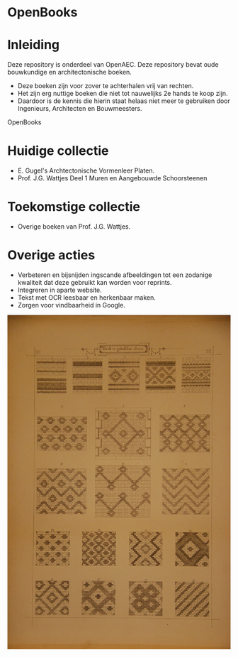 # OpenBooks

# Inleiding
Deze repository is onderdeel van OpenAEC. Deze repository bevat oude bouwkundige en architectonische boeken.
* Deze boeken zijn voor zover te achterhalen vrij van rechten.
* Het zijn erg nuttige boeken die niet tot nauwelijks 2e hands te koop zijn.
* Daardoor is de kennis die hierin staat helaas niet meer te gebruiken door Ingenieurs, Architecten en Bouwmeesters.

OpenBooks 

# Huidige collectie
* E. Gugel's Archtectonische Vormenleer Platen.
* Prof. J.G. Wattjes Deel 1 Muren en Aangebouwde Schoorsteenen

# Toekomstige collectie
* Overige boeken van Prof. J.G. Wattjes.

# Overige acties
* Verbeteren en bijsnijden ingscande afbeeldingen tot een zodanige kwaliteit dat deze gebruikt kan worden voor reprints. 
* Integreren in aparte website.
* Tekst met OCR leesbaar en herkenbaar maken.
* Zorgen voor vindbaarheid in Google.

![Image](OpeningImage.JPG)
